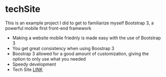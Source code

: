# techSite
This is an example project I did to get to familiarize myself Bootstrap 3, a powerful mobile first front-end framework 
- Making a website mobile friednly is made easy with the use of Bootstrap 3
- You get great consistency when using Boostrap 3 
- Boostrap 3 allowed for a good amount of customization, giving the option to only use what you needed
- Speedy development
- Tech Site [LINK](http://azuldev1.github.io/techSite)
